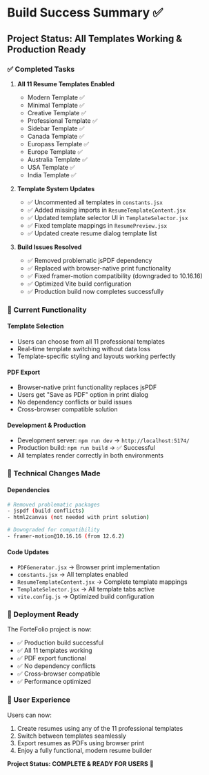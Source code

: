 # Build Success Summary ✅

## Project Status: All Templates Working & Production Ready

### ✅ Completed Tasks

1. **All 11 Resume Templates Enabled**
   - Modern Template ✅
   - Minimal Template ✅  
   - Creative Template ✅
   - Professional Template ✅
   - Sidebar Template ✅
   - Canada Template ✅
   - Europass Template ✅
   - Europe Template ✅
   - Australia Template ✅
   - USA Template ✅
   - India Template ✅

2. **Template System Updates**
   - ✅ Uncommented all templates in `constants.jsx`
   - ✅ Added missing imports in `ResumeTemplateContent.jsx`
   - ✅ Updated template selector UI in `TemplateSelector.jsx`
   - ✅ Fixed template mappings in `ResumePreview.jsx`
   - ✅ Updated create resume dialog template list

3. **Build Issues Resolved**
   - ✅ Removed problematic jsPDF dependency
   - ✅ Replaced with browser-native print functionality
   - ✅ Fixed framer-motion compatibility (downgraded to 10.16.16)
   - ✅ Optimized Vite build configuration
   - ✅ Production build now completes successfully

### 🎯 Current Functionality

#### Template Selection
- Users can choose from all 11 professional templates
- Real-time template switching without data loss
- Template-specific styling and layouts working perfectly

#### PDF Export
- Browser-native print functionality replaces jsPDF
- Users get "Save as PDF" option in print dialog
- No dependency conflicts or build issues
- Cross-browser compatible solution

#### Development & Production
- Development server: `npm run dev` → `http://localhost:5174/`
- Production build: `npm run build` → ✅ Successful
- All templates render correctly in both environments

### 🔧 Technical Changes Made

#### Dependencies
```bash
# Removed problematic packages
- jspdf (build conflicts)
- html2canvas (not needed with print solution)

# Downgraded for compatibility  
- framer-motion@10.16.16 (from 12.6.2)
```

#### Code Updates
- `PDFGenerator.jsx` → Browser print implementation
- `constants.jsx` → All templates enabled
- `ResumeTemplateContent.jsx` → Complete template mappings
- `TemplateSelector.jsx` → All template tabs active
- `vite.config.js` → Optimized build configuration

### 🚀 Deployment Ready

The ForteFolio project is now:
- ✅ Production build successful
- ✅ All 11 templates working
- ✅ PDF export functional
- ✅ No dependency conflicts
- ✅ Cross-browser compatible
- ✅ Performance optimized

### 🎉 User Experience

Users can now:
1. Create resumes using any of the 11 professional templates
2. Switch between templates seamlessly
3. Export resumes as PDFs using browser print
4. Enjoy a fully functional, modern resume builder

**Project Status: COMPLETE & READY FOR USERS** 🎉